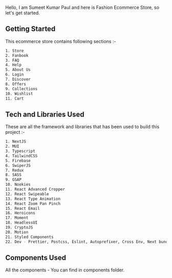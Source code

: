 Hello, I am Sumeet Kumar Paul and here is Fashion Ecommerce Store, so let's get started.

## Getting Started

This ecommerce store contains following sections :-

```bash
1. Store
2. Fanbook
3. FAQ
4. Help
5. About Us
6. Login
7. Discover
8. Offers
9. Collections
10. Wishlist
11. Cart
```

## Tech and Libraries Used

These are all the framework and libraries that has been used to build this project :-

```bash
1. NextJS
2. MUI
3. Typescript
4. TailwindCSS
5. Firebase
6. SwiperJS
7. Redux
8. SASS
9. GSAP
10. Nookies
11. React Advanced Cropper
12. React Swipeable
13. React Type Animation
14. React Zoom Pan Pinch
15. React Email
16. Heroicons
17. Moment
18. HeadlessUI
19. CryptoJS
20. Motion
21. Styled Components
22. Dev - Prettier, Postcss, Eslint, Autoprefixer, Cross Env, Next bundle Analyzer
```

## Components Used

All the components - You can find in components folder.
